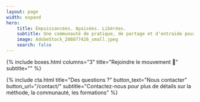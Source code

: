 ```yaml
---
layout: page
width: expand
hero:
    title: Empuissancées. Apaisées. Libérées.
    subtitle: Une communauté de pratique, de partage et d'entraide pour l'apaisement des souffrances individuelles
    image: AdobeStock_288077426_small.jpeg
    search: false
---
```


{% include boxes.html columns="3" title="Rejoindre le mouvement &#x1F680;" subtitle="" %}
<!--
{% include featured.html tag="featured" title="Popular Articles" subtitle="Selected featured articles to get you started fast in Jekyll" %}
{% include videos.html columns="2" title="Video Tutorials" subtitle="Watch screencasts to get you started fast with Jekyll" %}
{% include faqs.html multiple="true" title="Frequently asked questions" category="presale" subtitle="Find quicke answers to frequent pre-sale questions asked by customers" %}
{% include team.html authors="evan, john, sara, alex, tom, daniel" title="We are here to help" subtitle="Our team is just an email away ready to answer your questions" %}
-->
{% include cta.html title="Des questions ?" button_text="Nous contacter" button_url="/contact/" subtitle="Contactez-nous pour plus de détails sur la méthode, la communauté, les formations" %}


